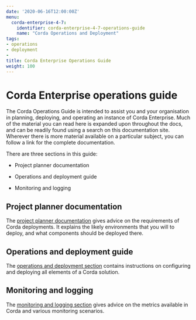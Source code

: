 ```yaml
---
date: '2020-06-16T12:00:00Z'
menu:
  corda-enterprise-4-7:
    identifier: corda-enterprise-4-7-operations-guide
    name: "Corda Operations and Deployment"
tags:
- operations
- deployment
-
title: Corda Enterprise Operations Guide
weight: 100
---
```


# Corda Enterprise operations guide

The Corda Operations Guide is intended to assist you and your organisation in planning, deploying, and operating an
instance of Corda Enterprise. Much of the material you can read here is expanded upon throughout the docs, and can be
readily found using a search on this documentation site. Wherever there is more material available on a particular
subject, you can follow a link for the complete documentation.

There are three sections in this guide:

- Project planner documentation

- Operations and deployment guide

- Monitoring and logging

## Project planner documentation

The [project planner documentation](project-planner/corda-planning.md) gives advice on the requirements of Corda deployments. It explains the likely environments
that you will to deploy, and what components should be deployed there.

## Operations and deployment guide

The [operations and deployment section](deployment/deployment.md) contains instructions on configuring and deploying all elements of a Corda solution.

## Monitoring and logging

The [monitoring and logging section](monitoring-logging/monitoring-logging-intro.md) gives advice on the metrics available in Corda and various monitoring scenarios.
